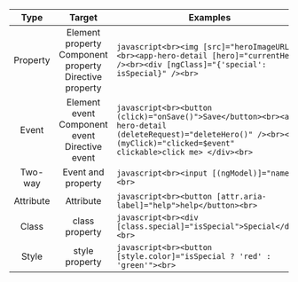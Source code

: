 |    Type   |                             Target                            | Examples                                                                                                                                                                             |
|:---------:|:-------------------------------------------------------------:|--------------------------------------------------------------------------------------------------------------------------------------------------------------------------------------|
|  Property | Element property<br>Component property<br>Directive property  | ```javascript<br><img [src]="heroImageURL /><br><app-hero-detail [hero]="currentHero /><br><div [ngClass]="{'special': isSpecial}" /><br>```                                         |
|   Event   |      Element event<br>Component event<br>Directive event      | ```javascript<br><button (click)="onSave()">Save</button><br><app-hero-detail (deleteRequest)="deleteHero()" /><br><div (myClick)="clicked=$event" clickable>click me> </div><br>``` |
|  Two-way  |                       Event and property                      | ```javascript<br><input [(ngModel)]="name"><br>```                                                                                                                                   |
| Attribute |                           Attribute                           | ```javascript<br><button [attr.aria-label]="help">help</button><br>```                                                                                                               |
|   Class   |                         class property                        | ```javascript<br><div [class.special]="isSpecial">Special</div><br>```                                                                                                               |
|   Style   |                         style property                        | ```javascript<br><button [style.color]="isSpecial ? 'red' : 'green'"><br>```                                                                                                         |
